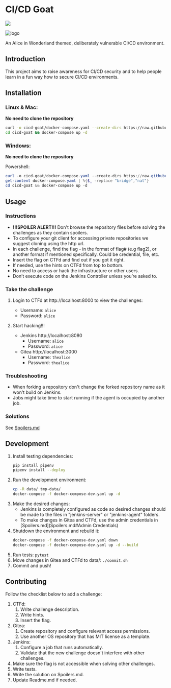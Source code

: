 # CI/CD Goat
![](https://github.com/cider-rnd/cicd-goat-dev/actions/workflows/ci.yml/badge.svg)

![logo](http://url.com)

An Alice in Wonderland themed, deliberately vulnerable CI/CD environment.

## Introduction
This project aims to raise awareness for CI/CD security and to help people learn in a fun way how to secure CI/CD environments.

## Installation
### Linux & Mac:

**No need to clone the repository**
```sh
curl -o cicd-goat/docker-compose.yaml --create-dirs https://raw.githubusercontent.com/cider-rnd/cicd-goat-dev/main/docker-compose.yaml
cd cicd-goat && docker-compose up -d
```
### Windows:

**No need to clone the repository**

Powershell:
```PowerShell
curl -o cicd-goat/docker-compose.yaml --create-dirs https://raw.githubusercontent.com/cider-rnd/cicd-goat-dev/main/docker-compose.yaml
get-content docker-compose.yaml | %{$_ -replace "bridge","nat"}
cd cicd-goat && docker-compose up -d
```

## Usage
### Instructions
* **!!!SPOILER ALERT!!!** Don't browse the repository files before solving the challenges as they contain spoilers.
* To configure your git client for accessing private repositories we suggest cloning using the http url.
* In each challenge, find the flag - in the format of flag# (e.g flag2), or another format if mentioned specifically. Could be credential, file, etc.
* Insert the flag on CTFd and find out if you got it right.
* If needed, use the hints on CTFd from top to bottom.
* No need to access or hack the infrastructure or other users.
* Don’t execute code on the Jenkins Controller unless you’re asked to.

### Take the challenge
1. Login to CTFd at http://localhost:8000 to view the challenges:
   * Username: `alice`
   * Password: `alice`

2. Start hacking!!!
   * Jenkins http://localhost:8080
     * Username: `alice`
     * Password: `alice`
   * Gitea http://localhost:3000
     * Username: `thealice`
     * Password: `thealice`

### Troubleshooting
* When forking a repository don't change the forked repository name as it won't build on Jenkins.
* Jobs might take time to start running if the agent is occupied by another job.

### Solutions
See [Spoilers.md](Spoilers.md#Solutions)

## Development
1. Install testing dependencies: 
    ```sh
    pip install pipenv
    pipenv install --deploy
    ```
2. Run the development environment:
    ```sh
    cp -R data/ tmp-data/
    docker-compose -f docker-compose-dev.yaml up -d
    ```
3. Make the desired changes:
   * Jenkins is completely configured as code so desired changes should be made to the files in "jenkins-server" or "jenkins-agent" folders.
   * To make changes in Gitea and CTFd, use the admin credentials in [Spoilers.md](Spoilers.md#Admin Credentials)
4. Shutdown the environment and rebuild it:
    ```sh
    docker-compose -f docker-compose-dev.yaml down
    docker-compose -f docker-compose-dev.yaml up -d --build
    ```
5. Run tests: `pytest` 
6. Move changes in Gitea and CTFd to data/: `./commit.sh`
7. Commit and push!

## Contributing
Follow the checklist below to add a challenge:
  1. CTFd:
     1. Write challenge description.
     2. Write hints.
     3. Insert the flag.
  2. Gitea:
     1. Create repository and configure relevant access permissions.
     2. Use another OS repository that has MIT license as a template.
  3. Jenkins:
     1. Configure a job that runs automatically.
     2. Validate that the new challenge doesn't interfere with other challenges.
  4. Make sure the flag is not accessible when solving other challenges.
  5. Write tests.
  6. Write the solution on Spoilers.md.
  7. Update Readme.md if needed.
